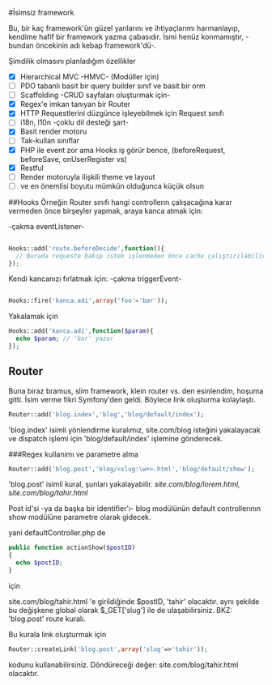 #İsimsiz framework

Bu, bir kaç framework'ün güzel yanlarını ve ihtiyaçlarımı harmanlayıp, kendime hafif bir framework yazma çabasıdır.
İsmi henüz konmamıştır, -bundan öncekinin adı kebap framework'dü-.

Şimdilik olmasını planladığım özellikler

- [x] Hierarchical MVC -HMVC- (Modüller için)
- [ ] PDO tabanlı basit bir query builder sınıf ve basit bir orm
- [ ] Scaffolding -CRUD sayfaları oluşturmak için-
- [x] Regex'e imkan tanıyan bir Router
- [x] HTTP Requestlerini düzgünce işleyebilmek için Request sınıfı
- [ ] i18n, l10n -çoklu dil desteği şart-
- [x] Basit render motoru
- [ ] Tak-kullan sınıflar
- [x] PHP ile event zor ama Hooks iş görür bence, (beforeRequest, beforeSave, onUserRegister vs)
- [x] Restful
- [ ] Render motoruyla ilişkili theme ve layout
- [ ] ve en önemlisi boyutu mümkün olduğunca küçük olsun

##Hooks
Örneğin Router sınıfı hangi controllerın çalışacağına karar vermeden önce birşeyler yapmak, araya kanca atmak için:

-çakma eventListener-
```php

Hooks::add('route.beforeDecide',function(){
  // Burada requeste bakıp istek işlenmeden önce cache çalıştırılabilir.
});
```

Kendi kancanızı fırlatmak için:
-çakma triggerEvent-
```php

Hooks::fire('kanca.adi',array('foo'='bar'));

```
Yakalamak için
```php
Hooks::add('kanca.adi',function($param){
  echo $param; // 'bar' yazar
});
```

## Router
Buna biraz bramus, slim framework, klein router vs. den esinlendim, hoşuma gitti.
İsim verme fikri Symfony'den geldi. Böylece link oluşturma kolaylaştı.

```php
Router::add('blog.index','blog','blog/default/index');
```

'blog.index' isimli yönlendirme kuralımız, site.com/blog isteğini yakalayacak ve dispatch işlemi için 'blog/default/index' işlemine gönderecek.

###Regex kullanımı ve parametre alma

```php
Router::add('blog.post','blog/<slug:\w+>.html','blog/default/show');
```

'blog.post' isimli kural, şunları yakalayabilir.
*site.com/blog/lorem.html, site.com/blog/tahir.html*

Post id'si -ya da başka bir identifier'ı- blog modülünün default controllerının show modülüne parametre olarak gidecek.

yani defaultController.php de
```php
public function actionShow($postID)
{
  echo $postID;
}
```

için

site.com/blog/tahir.html 'e girildiğinde $postID, 'tahir' olacaktır.
aynı şekilde bu değişkene global olarak $_GET['slug'] ile de ulaşabilirsiniz. BKZ: 'blog.post' route kuralı.

Bu kurala link oluşturmak için

```php
Router::createLink('blog.post',array('slug'=>'tahir'));
```

kodunu kullanabilirsiniz.
Döndüreceği değer: site.com/blog/tahir.html olacaktır.
